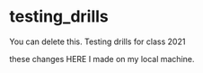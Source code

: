 # testing_drills
You can delete this.  Testing drills for class 2021

these changes HERE I made on my local machine.